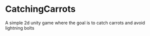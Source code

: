 # CatchingCarrots
A simple 2d unity game where the goal is to catch carrots and avoid lightning bolts
